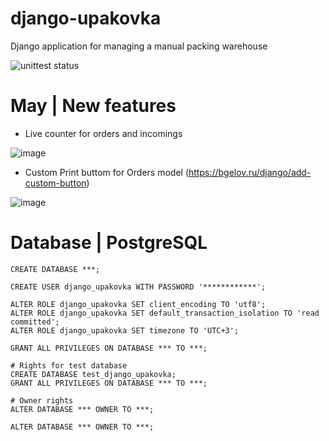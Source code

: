 # django-upakovka
Django application for managing a manual packing warehouse

![unittest status](https://github.com/bgelov/django-upakovka/actions/workflows/django-unittest.yml/badge.svg)


# May | New features

- Live counter for orders and incomings

![image](https://github.com/bgelov/django-upakovka/assets/5302940/1f851e9b-8444-4153-a354-d4e7d8ff7821)

- Custom Print buttom for Orders model (https://bgelov.ru/django/add-custom-button)

![image](https://github.com/bgelov/django-upakovka/assets/5302940/08c3fbaf-5a55-4be7-a034-201bc6312ef5)


# Database | PostgreSQL

```
CREATE DATABASE ***;

CREATE USER django_upakovka WITH PASSWORD '************';

ALTER ROLE django_upakovka SET client_encoding TO 'utf8';
ALTER ROLE django_upakovka SET default_transaction_isolation TO 'read committed';
ALTER ROLE django_upakovka SET timezone TO 'UTC+3';

GRANT ALL PRIVILEGES ON DATABASE *** TO ***;

# Rights for test database
CREATE DATABASE test_django_upakovka;
GRANT ALL PRIVILEGES ON DATABASE *** TO ***;

# Owner rights
ALTER DATABASE *** OWNER TO ***;

ALTER DATABASE *** OWNER TO ***;
```
